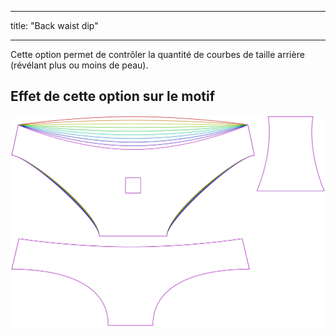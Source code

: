 - - -
title: "Back waist dip"
- - -

Cette option permet de contrôler la quantité de courbes de taille arrière (révélant plus ou moins de peau).

## Effet de cette option sur le motif

![Cette image montre l'effet de cette option en superposant plusieurs variantes qui ont une valeur différente pour cette option](ursula_backdip_sample.svg "Effet de cette option sur le modèle")
